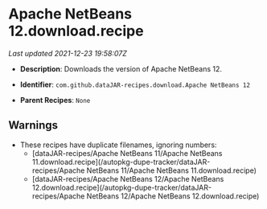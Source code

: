 # Apache NetBeans 12.download.recipe

_Last updated 2021-12-23 19:58:07Z_

- **Description**: Downloads the version of Apache NetBeans 12.

- **Identifier**: `com.github.dataJAR-recipes.download.Apache NetBeans 12`

- **Parent Recipes**: `None`

## Warnings

- These recipes have duplicate filenames, ignoring numbers:
    - [dataJAR-recipes/Apache NetBeans 11/Apache NetBeans 11.download.recipe](/autopkg-dupe-tracker/dataJAR-recipes/Apache NetBeans 11/Apache NetBeans 11.download.recipe)
    - [dataJAR-recipes/Apache NetBeans 12/Apache NetBeans 12.download.recipe](/autopkg-dupe-tracker/dataJAR-recipes/Apache NetBeans 12/Apache NetBeans 12.download.recipe)